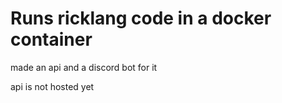 # Runs ricklang code in a docker container

made an api and a discord bot for it  

api is not hosted yet